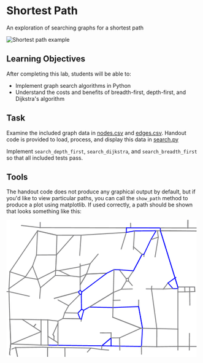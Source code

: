 Shortest Path
=============

An exploration of searching graphs for a shortest path

![Shortest path example](https://upload.wikimedia.org/wikipedia/commons/2/23/Dijkstras_progress_animation.gif)

Learning Objectives
-------------------

After completing this lab, students will be able to:

- Implement graph search algorithms in Python
- Understand the costs and benefits of breadth-first, depth-first, and Dijkstra's algorithm

Task
----

Examine the included graph data in [nodes.csv](nodes.csv) and [edges.csv](edges.csv). Handout code is provided to load, process, and display this data in [search.py](search.py)

Implement `search_depth_first`, `search_dijkstra`, and `search_breadth_first` so that all included tests pass.

Tools
-----

The handout code does not produce any graphical output by default, but if you'd like to view particular paths, you can call the `show_path` method to produce a plot using matplotlib. If used correctly, a path should be shown that looks something like this:

![DFS example](media/dfs.png)
